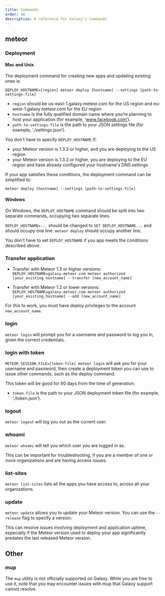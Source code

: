 ```yaml
---
title: Commands
order: 46
description: A reference for Galaxy's commands
---
```


<h2>meteor</h2>

<h3 id="deployment">Deployment</h3>

<h4>Mac and Unix</h4>

The deployment command for creating new apps and updating existing ones is:

`DEPLOY_HOSTNAME=[region] meteor deploy [hostname] --settings [path-to-settings-file]`

- `region` should be us-east-1.galaxy.meteor.com for the US region and eu-west-1.galaxy.meteor.com for the EU region
- `hostname` is the fully qualified domain name where you’re planning to host your application (for example, ‘www.facebook.com’).
- `path-to-settings-file` is the path to your JSON settings file (for example, ‘./settings.json’).

You don't have to specify `DEPLOY_HOSTNAME` if:

- your Meteor version is 1.3.3 or higher, and you are deploying to the US region
- your Meteor version is 1.3.3 or higher, you are deploying to the EU region and have already configured your hostname's DNS settings

If your app satisfies these conditions, the deployment command can be simplified to:

`meteor deploy [hostname] --settings [path-to-settings-file]`

<h4>Windows</h4>

On Windows, the `DEPLOY_HOSTNAME` command should be split into two separate commands, occupying two separate lines.

`DEPLOY_HOSTNAME=...` should be changed to `SET DEPLOY_HOSTNAME...` and should occupy one line.
`meteor deploy` should occupy another line.

You don't have to set `DEPLOY_HOSTNAME` if you app meets the conditions described above.

<h3 id="transfer-app">Transfer application</h3>

- Transfer with Meteor 1.3 or higher versions: `DEPLOY_HOSTNAME=galaxy.meteor.com meteor authorized [your_existing_hostname] --transfer [new_account_name]`

- Transfer with Meteor 1.2 or lower versions: `DEPLOY_HOSTNAME=galaxy.meteor.com meteor authorized [your_existing_hostname] --add [new_account_name]`

For this to work, you must have deploy privileges to the account `new_account_name`.

<h3 id="login">login</h3>

`meteor login` will prompt you for a username and password to log you in, given the correct credentials.

<h3 id="login-token">login with token</h3>

`METEOR_SESSION_FILE=[token-file] meteor login` will ask you for your username and password, then create a deployment token you can use to issue other commands, such as the deploy command.

This token will be good for 90 days from the time of generation.

- `token-file` is the path to your JSON deployment token file (for example, ‘./token.json’).

<h3 id="logout">logout</h3>

`meteor logout` will log you out as the current user.

<h3 id="whoami">whoami</h3>

`meteor whoami` will tell you which user you are logged in as.

This can be important for troubleshooting, if you are a member of one or more organizations and are having access issues.

<h3 id="list-sites">list-sites</h3>

`meteor list-sites` lists all the apps you have access to, across all your organizations.

<h3 id="update">update</h3>

`meteor update` allows you to update your Meteor version. You can use the `--release` flag to specify a version.

This can resolve issues involving deployment and application uptime, especially if the Meteor version used to deploy your app significantly predates the last released Meteor version.

<h2>Other</h2>

<h3 id="mup">mup</h3>

The `mup` utility is not officially supported on Galaxy. While you are free to use it, note that you may encounter issues with mup that Galaxy support cannot resolve.

